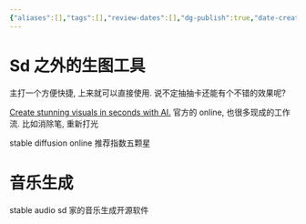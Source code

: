 ```yaml
---
{"aliases":[],"tags":[],"review-dates":[],"dg-publish":true,"date-created":"2024-06-22-Sat, 12:49:15 pm","date-modified":"2024-06-22-Sat, 1:03:51 pm","permalink":"/programming/ai-generator/!ai-generator/","dgPassFrontmatter":true}
---
```



# Sd 之外的生图工具

主打一个方便快捷, 上来就可以直接使用. 说不定抽抽卡还能有个不错的效果呢?

[Create stunning visuals in seconds with AI.](https://clipdrop.co/) 官方的 online, 也很多现成的工作流. 比如消除笔, 重新打光

stable diffusion online 推荐指数五颗星

# 音乐生成

stable audio sd 家的音乐生成开源软件
